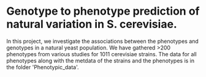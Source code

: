 # Genotype to phenotype prediction of natural variation in S. cerevisiae.

In this project, we investigate the associations between the phenotypes and genotypes in a natural yeast population. We have gathered >200 phenotypes from various studies for 1011 cerevisiae strains. The data for all phenotypes along with the metdata of the strains and the phenotypes is in the folder 'Phenotypic_data'.


